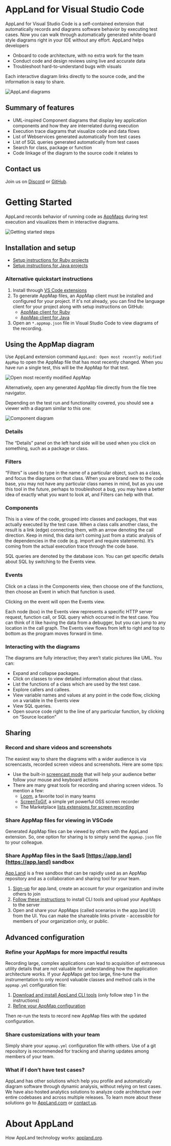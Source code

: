 # AppLand for Visual Studio Code

AppLand for Visual Studio Code is a self-contained extension that automatically records and diagrams software behavior by executing test cases.  Now you can walk through automatically generated white-board style diagrams right in your IDE without any effort.  AppLand helps developers 

- Onboard to code architecture, with no extra work for the team 
- Conduct code and design reviews using live and accurate data
- Troubleshoot hard-to-understand bugs with visuals 

Each interactive diagram links directly to the source code, and the information is easy to share.

![AppLand diagrams](./doc/media/002.gif "AppLand diagrams")

## Summary of features

- UML-inspired Component diagrams that display key application components and how they are interrelated during execution 
- Execution trace diagrams that visualize code and data flows
- List of Webservices generated automatically from test cases
- List of SQL queries generated automatically from test cases
- Search for class, package or function
- Code linkage of the diagram to the source code it relates to

## Contact us

Join us on [Discord](https://discord.com/invite/N9VUap6) or [GitHub](https://github.com/applandinc/vscode-appland). 


# Getting Started

AppLand records behavior of running code as [AppMaps](https://github.com/applandinc/appmap) during test execution and visualizes them in interactive diagrams.

![Getting started steps](./doc/media/000.png "Getting started steps")

## Installation and setup

- [Setup instructions for Ruby projects](./doc/README-RUBY.md)
- [Setup instructions for Java projects](./doc/README-JAVA.md)

### Alternative quickstart instructions

1. Install through [VS Code extensions](https://marketplace.visualstudio.com/items?itemName=AppLandInc.appland)
2. To generate AppMap files, an AppMap client must be installed and configured for your project. If it's not already, you can find the language client for your project along with setup instructions on GitHub:
    - [AppMap client for Ruby](https://github.com/applandinc/appmap-ruby)
    - [AppMap client for Java](https://github.com/applandinc/appmap-java)
3. Open an `*.appmap.json` file in Visual Studio Code to view diagrams of the recording.


## Using the AppMap diagram

Use AppLand extension command `AppLand: Open most recently modified AppMap` to open the AppMap file that has most recently changed. When you have run a single test, this will be the AppMap for that test.

![Open most recently modified AppMap](./doc/media/007.png "Open most recently modified AppMap")

Alternatively, open any generated AppMap file directly from the file tree navigator.

Depending on the test run and functionality covered, you should see a viewer with a diagram similar to this one:

![Component diagram](./doc/media/001.gif "Component diagram")

### Details
The “Details” panel on the left hand side will be used when you click on something, such as a package or class. 

### Filters
“Filters” is used to type in the name of a particular object, such as a class, and focus the diagrams on that class. When you are brand new to the code base, you may not have any particular class names in mind, but as you use this tool in the future, perhaps to troubleshoot a bug, you may have a better idea of exactly what you want to look at, and Filters can help with that. 

### Components
This is a view of the code, grouped into classes and packages, that was actually executed by the test case. When a class calls another class, the result is a link (edge) connecting them, with an arrow denoting the call direction. Keep in mind, this data isn’t coming just from a static analysis of the dependencies in the code (e.g. import and require statements). It’s coming from the actual execution trace through the code base. 

SQL queries are denoted by the database icon. You can get specific details about SQL by switching to the Events view.
### Events
Click on a class in the Components view, then choose one of the functions, then choose an Event in which that function is used.

Clicking on the event will open the Events view. 

Each node (box) in the Events view represents a specific HTTP server request, function call, or SQL query which occurred in the test case. You can think of it like having the data from a debugger, but you can jump to any location in the call graph. The Events view flows from left to right and top to bottom as the program moves forward in time. 


### Interacting with the diagrams

The diagrams are fully interactive; they aren’t static pictures like UML. You can:
- Expand and collapse packages.
- Click on classes to view detailed information about that class.
- List the functions of a class which are used by the test case.
- Explore callers and callees.
- View variable names and values at any point in the code flow, clicking on a variable in the Events view
- View SQL queries.
- Open source code right to the line of any particular function, by clicking on “Source location”


## Sharing

### Record and share videos and screenshots

The easiest way to share the diagrams with a wider audience is via screencasts, recorded screen videos and screenshots. 
Here are some tips:
- Use the built-in [screencast mode](https://dzhavat.github.io/2019/09/18/screencast-mode-in-vs-code.html) that will help your audience better follow your mouse and keyboard actions
- There are many great tools for recording and sharing screen videos. To mention a few:
    - [Loom](https://www.loom.com/), a favorite tool in many teams
    - [ScreenToGif](https://www.screentogif.com), a simple yet powerful OSS screen recorder
    - The Marketplace [lists extensions for screen recording](https://marketplace.visualstudio.com/search?term=screen%20recorder&target=VSCode&category=All%20categories&sortBy=Relevance)


### Share AppMap files for viewing in VSCode

Generated AppMap files can be viewed by others with the AppLand extension. So, one option for sharing is to simply send the `appmap.json` file to your colleague.


### Share AppMap files in the SaaS [https://app.land](https://app.land) sandbox
[App.Land](https://app.land) is a free sandbox that can be rapidly used as an AppMap repository and as a collaboration and sharing tool for your team. 

1. [Sign-up](https://app.land) for app.land, create an account for your organization and invite others to join
1. [Follow these instructions](https://app.land/setup/cli) to install CLI tools and upload your AppMaps to the server
2. Open and share your AppMaps (called scenarios in the app.land UI) from the UI. You can make the shareable links private - accessible for members of your organization only, or public.

## Advanced configuration

### Refine your AppMaps for more impactful results

Recording large, complex applications can lead to acquisition of extraneous utility details that are not valuable for understanding how the application architecture works. If your AppMaps get too large, fine-tune the instrumentation to only record valuable classes and method calls in the `appmap.yml` configuration file:

1. [Download and install AppLand CLI tools](https://app.land/setup/cli#install-command-line-tools) (only follow step 1 in the instructions)
2. [Refine your AppMap configuration](https://github.com/applandinc/appland-cli/blob/master/doc/refine-appmaps.md)

Then re-run the tests to record new AppMap files with the updated configuration.

### Share customizations with your team

Simply share your `appmap.yml` configuration file with others. Use of a git repository is recommended for tracking and sharing updates among members of your team. 

### What if I don’t have test cases?

AppLand has other solutions which help you profile and automatically diagram software through dynamic analysis, without relying on test cases.  We have also hosted analytics solutions to analyze code architecture over entire codebases and across multiple releases.  To learn more about these solutions go to [AppLand.com](https://appland.com/) or [contact us](http://info@app.land).

# About AppLand

How AppLand technology works: [appland.org](https://appland.org).


